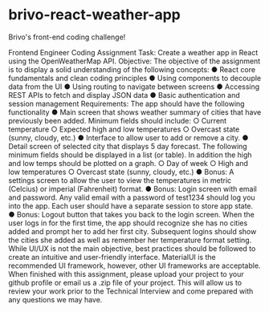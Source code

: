 # brivo-react-weather-app

Brivo's front-end coding challenge!

Frontend Engineer Coding Assignment Task: Create a weather app in React using the OpenWeatherMap API.
Objective: The objective of the assignment is to display a solid understanding of the following concepts:
● React core fundamentals and clean coding principles
● Using components to decouple data from the UI
● Using routing to navigate between screens
● Accessing REST APIs to fetch and display JSON data
● Basic authentication and session management
Requirements: The app should have the following functionality
● Main screen that shows weather summary of cities that have previously been added.
Minimum fields should include:
○ Current temperature
○ Expected high and low temperatures
○ Overcast state (sunny, cloudy, etc.)
● Interface to allow user to add or remove a city.
● Detail screen of selected city that displays 5 day forecast. The following minimum fields
should be displayed in a list (or table). In addition the high and low temps should be plotted on a graph.
○ Day of week
○ High and low temperatures
○ Overcast state (sunny, cloudy, etc.)
● Bonus: A settings screen to allow the user to view the temperatures in metric (Celcius) or imperial (Fahrenheit) format.
● Bonus: Login screen with email and password. Any valid email with a password of test1234 should log you into the app. Each user should have a separate session to store app state.
● Bonus: Logout button that takes you back to the login screen.
When the user logs in for the first time, the app should recognize she has no cities added and prompt her to add her first city. Subsequent logins should show the cities she added as well as remember her temperature format setting.
While UI/UX is not the main objective, best practices should be followed to create an intuitive and user-friendly interface. MaterialUI is the recommended UI framework, however, other UI frameworks are acceptable.
When finished with this assignment, please upload your project to your github profile or email us a .zip file of your project. This will allow us to review your work prior to the Technical Interview and come prepared with any questions we may have.
